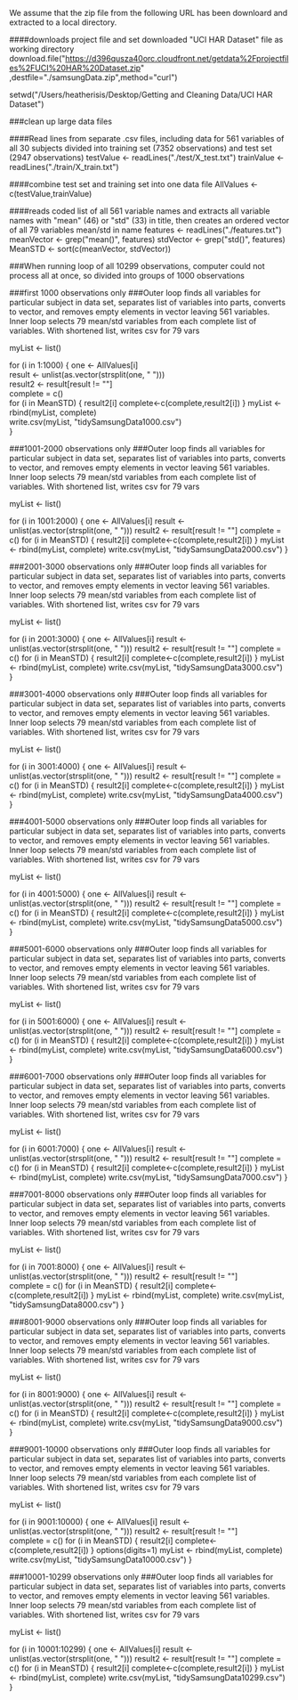We assume that the zip file from the following URL has been downloard and extracted to a local directory. 

####downloads project file and set downloaded "UCI HAR Dataset" file as working directory
download.file("https://d396qusza40orc.cloudfront.net/getdata%2Fprojectfiles%2FUCI%20HAR%20Dataset.zip"
              ,destfile="./samsungData.zip",method="curl")

setwd("/Users/heatherisis/Desktop/Getting and Cleaning Data/UCI HAR Dataset")


###clean up large data files

####Read lines from separate .csv files, including data for 561 variables of all 30 subjects divided into training set (7352 observations) and test set (2947 observations)
testValue <- readLines("./test/X_test.txt")
trainValue <- readLines("./train/X_train.txt")

####combine test set and training set into one data file
AllValues <- c(testValue,trainValue)

####reads coded list of all 561 variable names and extracts all variable names with "mean" (46) or "std" (33) in title, then creates an ordered vector of all 79 variables mean/std in name
features <- readLines("./features.txt")
meanVector <- grep("mean()", features)
stdVector <- grep("std()", features)
MeanSTD <- sort(c(meanVector, stdVector))

###When running loop of all 10299 observations, computer could not process all at once, so divided into groups of 1000 observations

###first 1000 observations only
###Outer loop finds all variables for particular subject in data set, separates list of variables into parts, converts to vector, and removes empty elements in vector leaving 561 variables. Inner loop selects 79 mean/std variables from each complete list of variables. With shortened list, writes csv for 79 vars 

myList <- list()

for (i in 1:1000)
{
  one <- AllValues[i]                  
  result <- unlist(as.vector(strsplit(one, " ")))    
  result2 <- result[result != ""]    
  complete = c()        
  for (i in MeanSTD)
  {
    result2[i]
    complete<-c(complete,result2[i])
  }
  myList <- rbind(myList, complete)    
  write.csv(myList, "tidySamsungData1000.csv")  
}

###1001-2000 observations only
###Outer loop finds all variables for particular subject in data set, separates list of variables into parts, converts to vector, and removes empty elements in vector leaving 561 variables. Inner loop selects 79 mean/std variables from each complete list of variables. With shortened list, writes csv for 79 vars 

myList <- list()

for (i in 1001:2000)
{
  one <- AllValues[i]
  result <- unlist(as.vector(strsplit(one, " ")))
  result2 <- result[result != ""]
  complete = c()
  for (i in MeanSTD)
  {
    result2[i]
    complete<-c(complete,result2[i])
  }
  myList <- rbind(myList, complete)
  write.csv(myList, "tidySamsungData2000.csv")
}

###2001-3000 observations only
###Outer loop finds all variables for particular subject in data set, separates list of variables into parts, converts to vector, and removes empty elements in vector leaving 561 variables. Inner loop selects 79 mean/std variables from each complete list of variables. With shortened list, writes csv for 79 vars 

myList <- list()

for (i in 2001:3000)
{
  one <- AllValues[i]
  result <- unlist(as.vector(strsplit(one, " ")))
  result2 <- result[result != ""]
  complete = c()
  for (i in MeanSTD)
  {
    result2[i]
    complete<-c(complete,result2[i])
  }
  myList <- rbind(myList, complete)
  write.csv(myList, "tidySamsungData3000.csv")  
}

###3001-4000 observations only
###Outer loop finds all variables for particular subject in data set, separates list of variables into parts, converts to vector, and removes empty elements in vector leaving 561 variables. Inner loop selects 79 mean/std variables from each complete list of variables. With shortened list, writes csv for 79 vars 

myList <- list()

for (i in 3001:4000)
{
  one <- AllValues[i]
  result <- unlist(as.vector(strsplit(one, " ")))
  result2 <- result[result != ""]
  complete = c()
  for (i in MeanSTD)
  {
    result2[i]
    complete<-c(complete,result2[i])
  }
  myList <- rbind(myList, complete)
  write.csv(myList, "tidySamsungData4000.csv")  
}

###4001-5000 observations only
###Outer loop finds all variables for particular subject in data set, separates list of variables into parts, converts to vector, and removes empty elements in vector leaving 561 variables. Inner loop selects 79 mean/std variables from each complete list of variables. With shortened list, writes csv for 79 vars 

myList <- list()

for (i in 4001:5000)
{
  one <- AllValues[i]
  result <- unlist(as.vector(strsplit(one, " ")))
  result2 <- result[result != ""]
  complete = c()
  for (i in MeanSTD)
  {
    result2[i]
    complete<-c(complete,result2[i])
  }
  myList <- rbind(myList, complete)
  write.csv(myList, "tidySamsungData5000.csv")  
}

###5001-6000 observations only
###Outer loop finds all variables for particular subject in data set, separates list of variables into parts, converts to vector, and removes empty elements in vector leaving 561 variables. Inner loop selects 79 mean/std variables from each complete list of variables. With shortened list, writes csv for 79 vars 

myList <- list()

for (i in 5001:6000)
{
  one <- AllValues[i]
  result <- unlist(as.vector(strsplit(one, " ")))
  result2 <- result[result != ""]
  complete = c()
  for (i in MeanSTD)
  {
    result2[i]
    complete<-c(complete,result2[i])
  }
  myList <- rbind(myList, complete)
  write.csv(myList, "tidySamsungData6000.csv")  
}

###6001-7000 observations only
###Outer loop finds all variables for particular subject in data set, separates list of variables into parts, converts to vector, and removes empty elements in vector leaving 561 variables. Inner loop selects 79 mean/std variables from each complete list of variables. With shortened list, writes csv for 79 vars 

myList <- list()

for (i in 6001:7000)
{
  one <- AllValues[i]
  result <- unlist(as.vector(strsplit(one, " ")))
  result2 <- result[result != ""]
  complete = c()
  for (i in MeanSTD)
  {
    result2[i]
    complete<-c(complete,result2[i])
  }
  myList <- rbind(myList, complete)
  write.csv(myList, "tidySamsungData7000.csv")
}

###7001-8000 observations only
###Outer loop finds all variables for particular subject in data set, separates list of variables into parts, converts to vector, and removes empty elements in vector leaving 561 variables. Inner loop selects 79 mean/std variables from each complete list of variables. With shortened list, writes csv for 79 vars 

myList <- list()

for (i in 7001:8000)
{
  one <- AllValues[i]
  result <- unlist(as.vector(strsplit(one, " ")))
  result2 <- result[result != ""]  
  complete = c()
  for (i in MeanSTD)
  {
    result2[i]
    complete<-c(complete,result2[i])
  }
  myList <- rbind(myList, complete)
  write.csv(myList, "tidySamsungData8000.csv")
}

###8001-9000 observations only
###Outer loop finds all variables for particular subject in data set, separates list of variables into parts, converts to vector, and removes empty elements in vector leaving 561 variables. Inner loop selects 79 mean/std variables from each complete list of variables. With shortened list, writes csv for 79 vars 

myList <- list()

for (i in 8001:9000)
{
  one <- AllValues[i]
  result <- unlist(as.vector(strsplit(one, " ")))
  result2 <- result[result != ""]
  complete = c()
  for (i in MeanSTD)
  {
    result2[i]
    complete<-c(complete,result2[i])
  }
  myList <- rbind(myList, complete)
  write.csv(myList, "tidySamsungData9000.csv")  
}

###9001-10000 observations only
###Outer loop finds all variables for particular subject in data set, separates list of variables into parts, converts to vector, and removes empty elements in vector leaving 561 variables. Inner loop selects 79 mean/std variables from each complete list of variables. With shortened list, writes csv for 79 vars 

myList <- list()

for (i in 9001:10000)
{
  one <- AllValues[i]
  result <- unlist(as.vector(strsplit(one, " ")))
  result2 <- result[result != ""]  
  complete = c()
  for (i in MeanSTD)
  {
    result2[i]
    complete<-c(complete,result2[i])
  }
  options(digits=1)
  myList <- rbind(myList, complete)
  write.csv(myList, "tidySamsungData10000.csv")
}

###10001-10299 observations only
###Outer loop finds all variables for particular subject in data set, separates list of variables into parts, converts to vector, and removes empty elements in vector leaving 561 variables. Inner loop selects 79 mean/std variables from each complete list of variables. With shortened list, writes csv for 79 vars 

myList <- list()

for (i in 10001:10299)
{
  one <- AllValues[i]
  result <- unlist(as.vector(strsplit(one, " ")))
  result2 <- result[result != ""]
  complete = c()
  for (i in MeanSTD)
  {
    result2[i]
    complete<-c(complete,result2[i])
  }
  myList <- rbind(myList, complete)
  write.csv(myList, "tidySamsungData10299.csv")  
}
